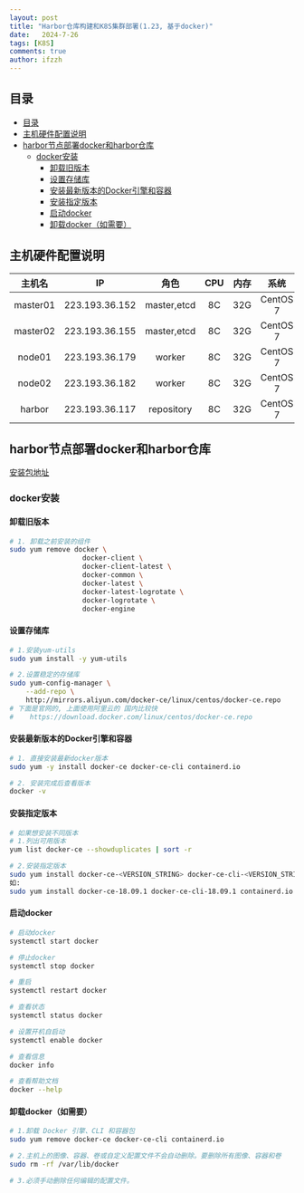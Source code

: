 ```yaml
---
layout: post
title: "Harbor仓库构建和K8S集群部署(1.23, 基于docker)"
date:   2024-7-26
tags: [K8S]
comments: true
author: ifzzh
---
```


<!-- ###### 说明： -->

<!-- more -->


<link rel="stylesheet" type="text/css" href="../css/auto-title-number.css" />

## 目录

- [目录](#目录)
- [主机硬件配置说明](#主机硬件配置说明)
- [harbor节点部署docker和harbor仓库](#harbor节点部署docker和harbor仓库)
  - [docker安装](#docker安装)
    - [卸载旧版本](#卸载旧版本)
    - [设置存储库](#设置存储库)
    - [安装最新版本的Docker引擎和容器](#安装最新版本的docker引擎和容器)
    - [安装指定版本](#安装指定版本)
    - [启动docker](#启动docker)
    - [卸载docker（如需要）](#卸载docker如需要)


## 主机硬件配置说明

|主机名|IP|角色|CPU|内存|系统|
|:-: | :-:|:-:|:-:|:-:|:-:|
|master01|223.193.36.152|master,etcd|8C|32G|CentOS 7|
|master02|223.193.36.155|master,etcd|8C|32G|CentOS 7|
|node01|223.193.36.179|worker|8C|32G|CentOS 7|
|node02|223.193.36.182|worker|8C|32G|CentOS 7|
|harbor|223.193.36.117|repository|8C|32G|CentOS 7|


<!-- 
## 配置主机

### 主机名
```bash
# master01
hostnamectl set-hostname master01
# 以此类推
```

### 配置为静态IP地址

### 主机名与IP地址解析
在`/etc/hosts`中加入
```bash
223.193.36.152 master01
223.193.36.155 master02
223.193.36.179 node01
223.193.36.182 node02
```

### 关闭防火墙
```bash
# 检查方法
firewall-cmd --state

# 关闭方法
systemctl stop firewalld

# 加上开机禁用
systemctl disable --now firewalld
```

### 关闭SELinux

```bash
# 检查
sestatus

# 关闭方法：打开config文件，修改为disabled
sudo nano /etc/selinux/config

# 修改SELinux配置后需要重启操作系统
reboot
```

### 时间同步配置
```bash
# 编写同步规则
crontab -e
0 */1 * * * ntptable time1.aliyun.com

# 现在先同步一次
ntpdate time1.aliyun.com
```
### 升级操作系统内核
```bash
# 导入elrepo gpg key
rpm --import https://www.elrepo.org/RPM-GPG-KEY-elrepo.org

# 安装elrepo YUM源仓库
sudo yum -y install https://www.elrepo.org/elrepo-release-7.el7.elrepo.noarch.rpm

# 安装kernel-ml版本，ml为长期稳定版本，lt为长期维护版本
yum --enablerepo="elrepo-kernel" -y install kernel-lt.x86_64

# 设置grub2默认引导为0
grub2-set-default 0

# 重新生成grub2引导文件
grub2-mkconfig -o /boot/grub2/grub.cfg

# 更新后，需要重启，使用升级的内核生效
reboot
``` -->

## harbor节点部署docker和harbor仓库

[安装包地址](https://pan.baidu.com/s/1PiIYXPyNkVuxBnuxBpvKHA?pwd=s04r)

### docker安装

#### 卸载旧版本

```bash
# 1. 卸载之前安装的组件
sudo yum remove docker \
                  docker-client \
                  docker-client-latest \
                  docker-common \
                  docker-latest \
                  docker-latest-logrotate \
                  docker-logrotate \
                  docker-engine

```

#### 设置存储库
```bash
# 1.安装yum-utils
sudo yum install -y yum-utils

# 2.设置稳定的存储库
sudo yum-config-manager \
    --add-repo \
    http://mirrors.aliyun.com/docker-ce/linux/centos/docker-ce.repo
# 下面是官网的, 上面使用阿里云的 国内比较快
#    https://download.docker.com/linux/centos/docker-ce.repo
```

#### 安装最新版本的Docker引擎和容器

```bash
# 1. 直接安装最新docker版本
sudo yum -y install docker-ce docker-ce-cli containerd.io

# 2. 安装完成后查看版本
docker -v
```

#### 安装指定版本
```bash
# 如果想安装不同版本
# 1.列出可用版本
yum list docker-ce --showduplicates | sort -r

# 2.安装指定版本
sudo yum install docker-ce-<VERSION_STRING> docker-ce-cli-<VERSION_STRING> containerd.io
如:
sudo yum install docker-ce-18.09.1 docker-ce-cli-18.09.1 containerd.io

```

#### 启动docker
```bash
# 启动docker
systemctl start docker

# 停止docker
systemctl stop docker

# 重启
systemctl restart docker

# 查看状态
systemctl status docker

# 设置开机自启动
systemctl enable docker

# 查看信息
docker info

# 查看帮助文档
docker --help
```
#### 卸载docker（如需要）
```bash
# 1.卸载 Docker 引擎、CLI 和容器包
sudo yum remove docker-ce docker-ce-cli containerd.io

# 2.主机上的图像、容器、卷或自定义配置文件不会自动删除。要删除所有图像、容器和卷
sudo rm -rf /var/lib/docker

# 3.必须手动删除任何编辑的配置文件。
```